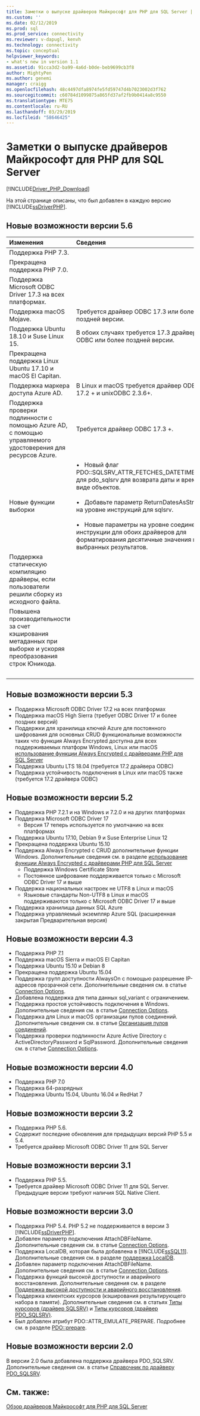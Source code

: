 ```yaml
---
title: Заметки о выпуске драйверов Майкрософт для PHP для SQL Server | Документация Майкрософт
ms.custom: ''
ms.date: 02/12/2019
ms.prod: sql
ms.prod_service: connectivity
ms.reviewer: v-dapugl, kenvh
ms.technology: connectivity
ms.topic: conceptual
helpviewer_keywords:
- what's new in version 1.1
ms.assetid: 91cca3d2-ba99-4a6d-b0de-beb9699cb3f8
author: MightyPen
ms.author: genemi
manager: craigg
ms.openlocfilehash: 48c4497dfa8974fe5fd59747d4b7023002d3f762
ms.sourcegitcommit: c60784d1099875a865fd37af2fb9b0414a8c9550
ms.translationtype: MTE75
ms.contentlocale: ru-RU
ms.lasthandoff: 03/29/2019
ms.locfileid: "58646425"
---
```

# <a name="release-notes-for-the-microsoft-drivers-for-php-for-sql-server"></a>Заметки о выпуске драйверов Майкрософт для PHP для SQL Server

[!INCLUDE[Driver_PHP_Download](../../includes/driver_php_download.md)]

На этой странице описаны, что был добавлен в каждую версию [!INCLUDE[ssDriverPHP](../../includes/ssdriverphp_md.md)].  

<!--
Hello, We are standardizing the format of content inside our Release Notes (or What's New) articles.
Instead of bullets (or paragraphs), we have shifted to the 2-column format you see for H2 **What's New in Version 5.6**.
It is not necessary to reformat all the older H2 sections in this Release Notes file, but.....

Going forward, please be sure to use the 2-column format.

Also, all Release Notes .md file names now must begin with 'release-notes-*.md'.  And no filler words.
The 5.6 edition of this file is being renamed.....
FROM:  'release-notes-for-the-php-sql-driver.md'
TO  :  'release-notes-php-sql-driver.md'

For any questions, ask GeneMi or CraigG.
Thanks a lot.  2019-03-28  (DevO= 1467988)
-->

## <a name="whats-new-in-version-56"></a>Новые возможности версии 5.6

| Изменения | Сведения |
| :------- | :------ |
| Поддержка PHP 7.3. | &nbsp; |
| Прекращена поддержка PHP 7.0. | &nbsp; |
| Поддержка Microsoft ODBC Driver 17.3 на всех платформах. | &nbsp; |
| Поддержка macOS Mojave. | Требуется драйвер ODBC 17.3 или более поздней версии. |
| Поддержка Ubuntu 18.10 и Suse Linux 15. | В обоих случаях требуется 17.3 драйвер ODBC или более поздней версии. |
| Прекращена поддержка Linux Ubuntu 17.10 и macOS El Capitan. | &nbsp; |
| Поддержка маркера доступа Azure AD. | В Linux и macOS требуется драйвер ODBC 17.2 + и unixODBC 2.3.6+. |
| Поддержка проверки подлинности с помощью Azure AD, с помощью управляемого удостоверения для ресурсов Azure. | Требуется драйвер ODBC 17.3 +. |
| Новые функции выборки | &bull; &nbsp; Новый флаг PDO::SQLSRV_ATTR_FETCHES_DATETIME_TYPE для pdo_sqlsrv для возврата даты и времени в виде объектов.<br/><br/>&bull; &nbsp; Добавьте параметр ReturnDatesAsStrings на уровне инструкций для sqlsrv.<br/><br/>&bull; &nbsp; Новые параметры на уровне соединения и инструкции для обоих драйверов для форматирования десятичные значения в выбранных результатов. |
| Поддержка статическую компиляцию драйверы, если пользователи решили сборку из исходного файла. | &nbsp; |
| Повышена производительности за счет кэширования метаданных при выборке и ускоряя преобразования строк Юникода. | &nbsp; |
| &nbsp; | &nbsp; |

## <a name="whats-new-in-version-53"></a>Новые возможности версии 5.3

- Поддержка Microsoft ODBC Driver 17.2 на всех платформах
- Поддержка macOS High Sierra (требует ODBC Driver 17 и более поздних версий)
- Поддержки для хранилища ключей Azure для постоянного шифрования для основных CRUD функциональные возможности таких что функция Always Encrypted доступна для всех поддерживаемых платформ Windows, Linux или macOS [использование функции Always Encrypted с драйверами PHP для SQL Server](../../connect/php/using-always-encrypted-php-drivers.md)
- Поддержка Ubuntu LTS 18.04 (требуется 17.2 драйвера ODBC)
- Поддержка устойчивость подключения в Linux или macOS также (требуется 17.2 драйвера ODBC)

## <a name="whats-new-in-version-52"></a>Новые возможности версии 5.2

- Поддержка PHP 7.2.1 и на Windows и 7.2.0 и на других платформах
- Поддержка Microsoft ODBC Driver 17
  - Версия 17 теперь используется по умолчанию на всех платформах
- Поддержка Ubuntu 17.10, Debian 9 и Suse Enterprise Linux 12
- Прекращена поддержка Ubuntu 15.10
- Поддержка Always Encrypted с CRUD дополнительные функции Windows. Дополнительные сведения см. в разделе [использование функции Always Encrypted с драйверами PHP для SQL Server](../../connect/php/using-always-encrypted-php-drivers.md)
  - Поддержка Windows Certificate Store
  - Постоянное шифрование поддерживается только с Microsoft ODBC Driver 17 и выше
- Поддержка национальных настроек не UTF8 в Linux и macOS
  - Языковые стандарты Non-UTF8 в Linux и macOS поддерживаются только с Microsoft ODBC Driver 17 и выше
- Поддержка хранилища данных SQL Azure
- Поддержка управляемый экземпляр Azure SQL (расширенная закрытая Предварительная версия)

## <a name="whats-new-in-version-43"></a>Новые возможности версии 4.3

- Поддержка PHP 7.1
- Поддержка macOS Sierra и macOS El Capitan
- Поддержка Ubuntu 15.10 и Debian 8
- Прекращена поддержка Ubuntu 15.04
- Поддержка групп доступности AlwaysOn с помощью разрешение IP-адресов прозрачной сети. Дополнительные сведения см. в статье [Connection Options](../../connect/php/connection-options.md).
- Добавлена поддержка для типа данных sql_variant с ограничением.
- Поддержка простоя устойчивость подключения в Windows. Дополнительные сведения см. в статье [Connection Options](../../connect/php/connection-options.md).
- Поддержка для Linux и macOS организации пулов соединений. Дополнительные сведения см. в статье [Организация пулов соединений](../../connect/php/connection-pooling-microsoft-drivers-for-php-for-sql-server.md).
- Поддержка проверки подлинности Azure Active Directory с ActiveDirectoryPassword и SqlPassword. Дополнительные сведения см. в статье [Connection Options](../../connect/php/connection-options.md).

## <a name="whats-new-in-version-40"></a>Новые возможности версии 4.0

- Поддержка PHP 7.0  
- Поддержка 64-разрядных
- Поддержка Ubuntu 15.04, Ubuntu 16.04 и RedHat 7

## <a name="whats-new-in-version-32"></a>Новые возможности версии 3.2

- Поддержка PHP 5.6.   
- Содержит последние обновления для предыдущих версий PHP 5.5 и 5.4.   
- Требуется драйвер Microsoft ODBC Driver 11 для SQL Server  

## <a name="whats-new-in-version-31"></a>Новые возможности версии 3.1

- Поддержка PHP 5.5.  
- Требуется драйвер Microsoft ODBC Driver 11 для SQL Server. Предыдущие версии требуют наличия SQL Native Client.  

## <a name="whats-new-in-version-30"></a>Новые возможности версии 3.0  

- Поддержка PHP 5.4.  PHP 5.2 не поддерживается в версии 3 [!INCLUDE[ssDriverPHP](../../includes/ssdriverphp_md.md)].  
- Добавлен параметр подключения AttachDBFileName. Дополнительные сведения см. в статье [Connection Options](../../connect/php/connection-options.md).  
- Поддержка LocalDB, которая была добавлена в [!INCLUDE[ssSQL11](../../includes/sssql11-md.md)]. Дополнительные сведения см. в разделе [поддержка LocalDB](../../connect/php/php-driver-for-sql-server-support-for-localdb.md).
- Добавлен параметр подключения AttachDBFileName. Дополнительные сведения см. в статье [Connection Options](../../connect/php/connection-options.md).  
- Поддержка функций высокой доступности и аварийного восстановления. Дополнительные сведения см. в разделе [Поддержка высокой доступности и аварийного восстановления](../../connect/php/php-driver-for-sql-server-support-for-high-availability-disaster-recovery.md).
- Поддержка клиентских курсоров (кэширования результирующего набора в памяти). Дополнительные сведения см. в статьях [Типы курсоров &#40;драйвер SQLSRV&#41;](../../connect/php/cursor-types-sqlsrv-driver.md) и [Типы курсоров &#40;драйвер PDO_SQLSRV&#41;](../../connect/php/cursor-types-pdo-sqlsrv-driver.md).
- Был добавлен атрибут PDO::ATTR_EMULATE_PREPARE. Подробнее см. в разделе [PDO::prepare](../../connect/php/pdo-prepare.md).  

## <a name="whats-new-in-version-20"></a>Новые возможности версии 2.0

В версии 2.0 была добавлена поддержка драйвера PDO_SQLSRV. Дополнительные сведения см. в статье [Справочник по драйверу PDO_SQLSRV](../../connect/php/pdo-sqlsrv-driver-reference.md).  

## <a name="see-also"></a>См. также:

[Обзор драйверов Майкрософт для PHP для SQL Server](../../connect/php/overview-of-the-php-sql-driver.md)
